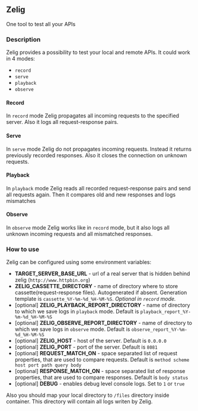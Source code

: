 ## Zelig
One tool to test all your APIs

### Description
Zelig provides a possibility to test your local and remote APIs.
It could work in 4 modes:
 * `record`
 * `serve`
 * `playback`
 * `observe`

#### Record
In `record` mode Zelig propagates all incoming requests to the specified server. Also it logs all request-response pairs.
#### Serve
In `serve` mode Zelig do not propagates incoming requests. Instead it returns previously recorded responses. Also it closes
the connection on unknown requests.
#### Playback
In `playback` mode Zelig reads all recorded request-response pairs and send all requests again. Then it compares old and new responses and logs mismatches
#### Observe
In `observe` mode Zelig works like in `record` mode, but it also logs all unknown incoming requests and all mismatched responses.

### How to use
Zelig can be configured using some environment variables:
 * __TARGET_SERVER_BASE_URL__ - url of a real server that is hidden behind zelig (`http://www.httpbin.org`)
 * __ZELIG_CASSETTE_DIRECTORY__ - name of directory where to store cassette(request-response files). Autogenerated if absent. 
 Generation template is `cassette_%Y-%m-%d_%H-%M-%S`. *Optional in `record` mode.*
 * [optional] __ZELIG_PLAYBACK_REPORT_DIRECTORY__ - name of directory to which we save logs in `playback` mode. Default is `playback_report_%Y-%m-%d_%H-%M-%S`
 * [optional] __ZELIG_OBSERVE_REPORT_DIRECTORY__ - name of directory to which we save logs in `observe` mode. Default is `observe_report_%Y-%m-%d_%H-%M-%S`
 * [optional] __ZELIG_HOST__ - host of the server. Default is `0.0.0.0`
 * [optional] __ZELIG_PORT__ - port of the server. Default is `8081`
 * [optional] __REQUEST_MATCH_ON__ - space separated list of request properties, that are used to compare requests. Default is `method scheme host port path query body`
 * [optional] __RESPONSE_MATCH_ON__ - space separated list of response properties, that are used to compare responses. Default is `body status`
 * [optional] __DEBUG__ - enables debug level console logs. Set to `1` or `true`

Also you should map your local directory to `/files` directory inside container. This directory will contain all logs writen by Zelig.
